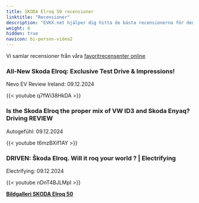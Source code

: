 ```yaml
---
title: SKODA Elroq 50 recensioner
linktitle: "Recensioner"
description: "EVKX.net hjälper dig hitta de bästa recensionerna för denna modell."
weight: 6
hidden: true
navicon: bi-person-video2
---
```

Vi samlar recensioner från våra [favoritrecensenter online](../../../../../guides/evreviewers/)

<div class="container text-center shadow p-2 pe-4 mb-5 bg-body-tertiary rounded border">
<h3>All-New Skoda Elroq: Exclusive Test Drive & Impressions!</h3>
<p>Nevo EV Review Ireland: 09.12.2024</p>

{{< youtube q7fWi38HkDA >}}

</div>
<div class="container text-center shadow p-2 pe-4 mb-5 bg-body-tertiary rounded border">
<h3>Is the Skoda Elroq the proper mix of VW ID3 and Skoda Enyaq? Driving REVIEW</h3>
<p>Autogefühl: 09.12.2024</p>

{{< youtube t6mzBXif1AY >}}

</div>
<div class="container text-center shadow p-2 pe-4 mb-5 bg-body-tertiary rounded border">
<h3>DRIVEN: Škoda Elroq. Will it roq your world ? | Electrifying</h3>
<p>Electrifying: 09.12.2024</p>

{{< youtube nDnT4BJLMpI >}}

</div>
<div class="mt-3 mb-3">
<a href="../gallery/" class="text-decoration-none text-black">
<strong><i class="bi-arrow-left"></i>Bildgalleri  </strong>
</a>
<a href="../" class="text-decoration-none text-black float-end">
<strong>SKODA Elroq 50 <i class="bi-arrow-right"></i></strong>
</a>
</div>
